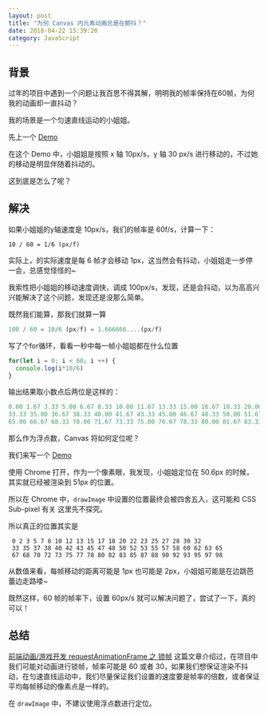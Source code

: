 ```yaml
---
layout: post
title: "为何 Canvas 内元素动画总是在颤抖？"
date: 2018-04-22 15:39:20
category: JavaScript
---
```


## 背景
过年的项目中遇到一个问题让我百思不得其解，明明我的帧率保持在60帧，为何我的动画却一直抖动？

我的场景是一个匀速直线运动的小姐姐。

先上一个 [Demo](https://codepen.io/fanmingfei/pen/JvYdWW)

在这个 Demo 中，小姐姐是按照 x 轴 10px/s，y 轴 30 px/s 进行移动的，不过她的移动是明显伴随着抖动的。

这到底是怎么了呢？

## 解决

如果小姐姐的y轴速度是 10px/s，我们的帧率是 60f/s，计算一下：

```
10 / 60 = 1/6 (px/f)
```

实际上，的实际速度是每 6 帧才会移动 1px，这当然会有抖动，小姐姐走一步停一会，总感觉怪怪的~

我索性把小姐姐的移动速度调快，调成 100px/s，发现，还是会抖动，以为高高兴兴能解决了这个问题，发现还是没那么简单。

既然我们能算，那我们就算一算

```js
100 / 60 = 10/6 (px/f) = 1.666666....(px/f)
```

写了个for循环，看看一秒中每一帧小姐姐都在什么位置

```js
for(let i = 0; i < 60; i ++) {
  console.log(i*10/6)
}
```

输出结果取小数点后两位是这样的：

```js
0.00 1.67 3.33 5.00 6.67 8.33 10.00 11.67 13.33 15.00 16.67 18.33 20.00 21.67 23.33 25.00 26.67 28.33 30.00 31.67
33.33 35.00 36.67 38.33 40.00 41.67 43.33 45.00 46.67 48.33 50.00 51.67 53.33 55.00 56.67 58.33 60.00 61.67 63.33
65.00 66.67 68.33 70.00 71.67 73.33 75.00 76.67 78.33 80.00 81.67 83.33 85.00 86.67 88.33 90.00 91.67 93.33 95.00 96.67 98.33
```
那么作为浮点数，Canvas 将如何定位呢？

我们来写一个 [Demo](https://codepen.io/fanmingfei/pen/vjNNRq)

使用 Chrome 打开，作为一个像素眼，我发现，小姐姐定位在 50.6px 的时候，其实就已经被渲染到 51px 的位置。

所以在 Chrome 中，`drawImage` 中设置的位置最终会被四舍五入，这可能和 CSS Sub-pixel 有关 这里先不探究。

所以真正的位置其实是

```
 0 2 3 5 7 8 10 12 13 15 17 18 20 22 23 25 27 28 30 32
 33 35 37 38 40 42 43 45 47 48 50 52 53 55 57 58 60 62 63 65
 67 68 70 72 73 75 77 78 80 82 83 85 87 88 90 92 93 95 97 98
```

从数值来看，每帧移动的距离可能是 1px 也可能是 2px，小姐姐可能是在边跳芭蕾边走路喽~

既然这样，60 帧的帧率下，设置 60px/s 就可以解决问题了，尝试了一下，真的可以！

## 总结

 [前端动画/游戏开发 requestAnimationFrame 之 锁帧](https://fanmingfei.com/posts/RequestAnimationFrame_Lock_Frame.html) 这篇文章介绍过，在项目中我们可能对动画进行锁帧，帧率可能是 60 或者 30，如果我们想保证渲染不抖动，在匀速直线运动中，我们尽量保证我们设置的速度要是帧率的倍数，或者保证平均每帧移动的像素点是一样的。

在 `drawImage` 中，不建议使用浮点数进行定位。